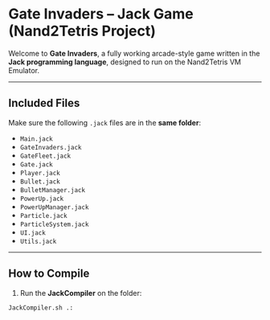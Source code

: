 # Gate Invaders – Jack Game (Nand2Tetris Project)

Welcome to **Gate Invaders**, a fully working arcade-style game written in the **Jack programming language**, designed to run on the Nand2Tetris VM Emulator.

---

## Included Files

Make sure the following `.jack` files are in the **same folder**:

- `Main.jack`
- `GateInvaders.jack`
- `GateFleet.jack`
- `Gate.jack`
- `Player.jack`
- `Bullet.jack`
- `BulletManager.jack`
- `PowerUp.jack`
- `PowerUpManager.jack`
- `Particle.jack`
- `ParticleSystem.jack`
- `UI.jack`
- `Utils.jack`

---

## How to Compile

1. Run the **JackCompiler** on the folder:

```sh
JackCompiler.sh .:
